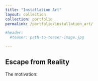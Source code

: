 ```yaml
---
title: "Installation Art"
layout: collection
collection: portfolio
permalink: /portfolio/installation_art/

#header:
  #teaser: path-to-teaser-image.jpg

---
```


## Escape from Reality

The motivation: 